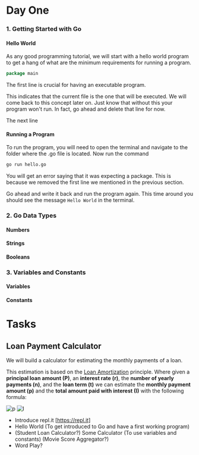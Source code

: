 # Day One
### 1. Getting Started with Go

#### Hello World
As any good programming tutorial, we will start with a hello world program to get a hang of what are the minimum requirements for running a program.

```go
package main
```
The first line is crucial for having an executable program.

This indicates that the current file is the one that will be executed. We will come back to this concept later on. Just know that without this your program won't run. In fact, go ahead and delete that line for now.

The next line

#### Running a Program

To run the program, you will need to open the terminal and navigate to the folder where the .go file is located.
Now run the command 

```bash
go run hello.go
```
You will get an error saying that it was expecting a package. This is because we removed the first line we mentioned in the previous section. 

Go ahead and write it back and run the program again. This time around you should see the message ```Hello World``` in the terminal.

### 2. Go Data Types

#### Numbers


#### Strings

#### Booleans

### 3. Variables and Constants

#### Variables

#### Constants

# Tasks

## Loan Payment Calculator

We will build a calculator for estimating the monthly payments of a loan.

This estimation is based on the [Loan Amortization](https://www.investopedia.com/terms/a/amortized_loan.asp) principle. Where given a **principal loan amount (P)**, an **interest rate (r)**, the **number of yearly payments (n)**, and the **loan term (t)** we can estimate the **monthly payment amount (p)** and the **total amount paid with interest (I)** with the following formula:

![p](https://github.com/ddkdl/power-academy/)
![I](https://github.com/ddkdl/power-academy/)


* Introduce repl.it [https://repl.it]
* Hello World (To get introduced to Go and have a first working program)
* (Student Loan Calculator?) Some Calculator (To use variables and constants) (Movie Score Aggregator?)
* Word Play?